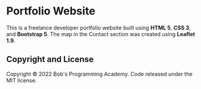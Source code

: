 # Portfolio Website

This is a freelance developer portfolio website built using **HTML 5**, **CSS 3**, and **Bootstrap 5**. The map in the Contact section was created using **Leaflet 1.9**.

## Copyright and License

Copyright © 2022 Bob's Programming Academy. Code released under the MIT license.
